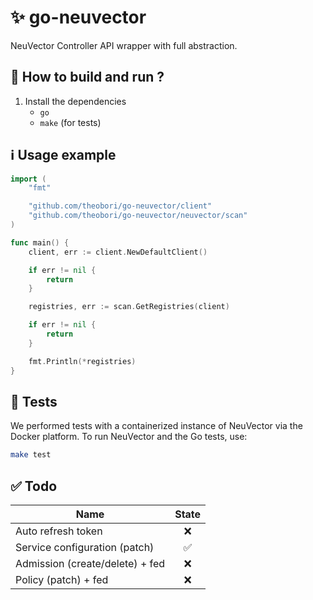 # ✨ go-neuvector

NeuVector Controller API wrapper with full abstraction.

## 📖 How to build and run ?

1. Install the dependencies
    - `go`
    - `make` (for tests)

## ℹ️ Usage example

```go
import (
    "fmt"

    "github.com/theobori/go-neuvector/client"
    "github.com/theobori/go-neuvector/neuvector/scan"
)

func main() {
    client, err := client.NewDefaultClient()

    if err != nil {
        return
    }

    registries, err := scan.GetRegistries(client)

    if err != nil {
        return
    }

    fmt.Println(*registries)
}
```

## 🧪 Tests

We performed tests with a containerized instance of NeuVector via the Docker platform.
To run NeuVector and the Go tests, use:

```bash
make test
```

## ✅ Todo

Name           | State
-------------  | :-------------:
Auto refresh token | ❌
Service configuration (patch) | ✅
Admission (create/delete) + fed | ❌
Policy (patch) + fed | ❌
